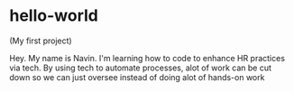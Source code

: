 # hello-world
(My first project) 

Hey. My name is Navin. I'm learning how to code to enhance HR practices via tech. By using tech to automate processes, alot of work can be cut down so we can just oversee instead of doing alot of hands-on work
